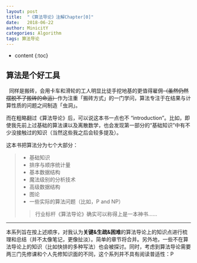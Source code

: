 ```yaml
---
layout: post
title:  "《算法导论》注解Chapter[0]"
date:   2018-06-22
author: MinicitY
categories: Algorithm
tags: 算法导论
---
```


* content
{:toc}


## **算法是个好工具**
&nbsp;
同样是搬砖，会用卡车和滑轮的工人明显比徒手挖地基的更值得雇佣~~（虽然仍然摆脱不了搬砖的命运）~~作为注重「搬砖方式」的一门学问，算法专注于在结果与计算性质的问题之间制造「虫洞」。
&nbsp;

而在粗略翻过《算法导论》后，可以说这本书一点也不 “introduction”。比如，即使我先前上过基础的算法课以及离散数学，也会发现第一部分的“基础知识”中有不少没接触过的知识（当然这些我之后会较多提及）。

这本书把算法分为七个大部分：
&nbsp;

> - 基础知识
> - 排序与顺序统计量
> - 基本数据结构
> - 魔法级别的分析技术
> - 高级数据结构
> - 图论
> - 一些实际的算法问题（比如，P and NP）
> > 行业标杆《算法导论》确实可以称得上是一本神书……

***
本系列旨在按上述顺序，对我认为**关键&生疏&困难**的算法导论上的知识点进行梳理和总结（并不太像笔记，更像扯淡）。简单的章节将合并。另外地，一些不在算法导论上的知识（比如快排的多种写法）也会被探讨。同时，考虑到算法导论需要两三门先修课和个人先修知识面的不同，这个系列并不具有阅读普适性：P



